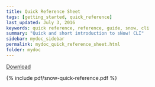```yaml
---
title: Quick Reference Sheet
tags: [getting_started, quick_reference]
last_updated: July 3, 2016
keywords: quick reference, reference, guide, snow, cli
summary: "Quick and short introduction to sNow! CLI"
sidebar: mydoc_sidebar
permalink: mydoc_quick_reference_sheet.html
folder: mydoc
---
```


[Download](pdf/snow-quick-reference.pdf)

{% include pdf/snow-quick-reference.pdf %}
